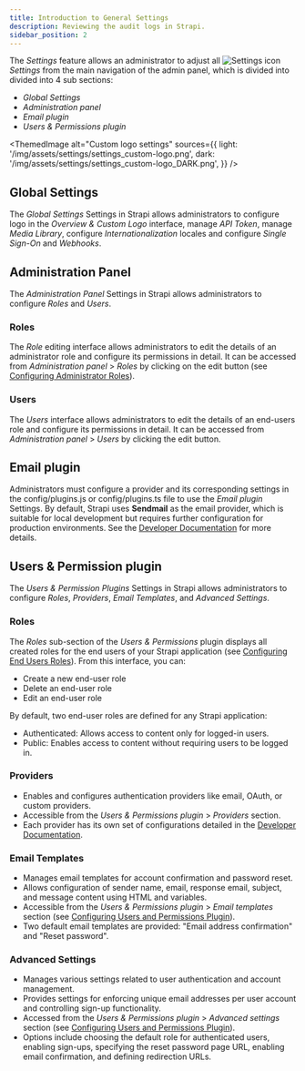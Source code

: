 ```yaml
---
title: Introduction to General Settings
description: Reviewing the audit logs in Strapi.
sidebar_position: 2
---
```


The _Settings_ feature allows an administrator to adjust all ![Settings icon](/img/assets/icons/settings.svg) _Settings_ from the main navigation of the admin panel, which is divided into divided into 4 sub sections:

- _Global Settings_
- _Administration panel_
- _Email plugin_
- _Users & Permissions plugin_

<ThemedImage
alt="Custom logo settings"
sources={{
    light: '/img/assets/settings/settings_custom-logo.png',
    dark: '/img/assets/settings/settings_custom-logo_DARK.png',
  }}
/>

## Global Settings

The _Global Settings_ Settings in Strapi allows administrators to configure logo in the _Overview & Custom Logo_ interface, manage _API Token_, manage _Media Library_, configure _Internationalization_ locales and configure _Single Sign-On_ and _Webhooks_.

## Administration Panel

The _Administration Panel_ Settings in Strapi allows administrators to configure _Roles_ and _Users_.

### Roles

The _Role_ editing interface allows administrators to edit the details of an administrator role and configure its permissions in detail. It can be accessed from _Administration panel_ > _Roles_ by clicking on the edit button (see [Configuring Administrator Roles](/user-docs/users-roles-permissions/configuring-administrator-roles)).

### Users

The _Users_ interface allows administrators to edit the details of an end-users role and configure its permissions in detail. It can be accessed from _Administration panel_ > _Users_ by clicking the edit button.

## Email plugin

Administrators must configure a provider and its corresponding settings in the config/plugins.js or config/plugins.ts file to use the _Email plugin_ Settings. By default, Strapi uses **Sendmail** as the email provider, which is suitable for local development but requires further configuration for production environments. See the [Developer Documentation](/dev-docs/plugins/email) for more details.

## Users & Permission plugin

The _Users & Permission Plugins_ Settings in Strapi allows administrators to configure _Roles_, _Providers_, _Email Templates_, and _Advanced Settings_.

### Roles

The _Roles_ sub-section of the _Users & Permissions_ plugin displays all created roles for the end users of your Strapi application (see [Configuring End Users Roles](/user-docs/users-roles-permissions/configuring-end-users-roles)). From this interface, you can:

- Create a new end-user role
- Delete an end-user role
- Edit an end-user role

By default, two end-user roles are defined for any Strapi application:

- Authenticated: Allows access to content only for logged-in users.
- Public: Enables access to content without requiring users to be logged in.

### Providers

- Enables and configures authentication providers like email, OAuth, or custom providers.
- Accessible from the _Users & Permissions plugin_ > _Providers_ section.
- Each provider has its own set of configurations detailed in the [Developer Documentation](/dev-docs/plugins/users-permissions#setting-up-the-provider---examples).

### Email Templates

- Manages email templates for account confirmation and password reset.
- Allows configuration of sender name, email, response email, subject, and message content using HTML and variables.
- Accessible from the _Users & Permissions plugin_ > _Email templates_ section (see [Configuring Users and Permissions Plugin](/user-docs/settings/configuring-users-permissions-plugin-settings#configuring-email-templates)).
- Two default email templates are provided: "Email address confirmation" and "Reset password".

### Advanced Settings

- Manages various settings related to user authentication and account management.
- Provides settings for enforcing unique email addresses per user account and controlling sign-up functionality.
- Accessed from the _Users & Permissions plugin_ > _Advanced settings_ section (see [Configuring Users and Permissions Plugin](/user-docs/settings/configuring-users-permissions-plugin-settings#configuring-advanced-settings)).
- Options include choosing the default role for authenticated users, enabling sign-ups, specifying the reset password page URL, enabling email confirmation, and defining redirection URLs.
